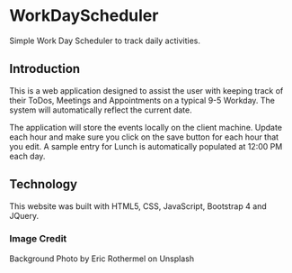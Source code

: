 # WorkDayScheduler

Simple Work Day Scheduler to track daily activities.

## Introduction

This is a web application designed to assist the user with keeping track of their ToDos, Meetings and Appointments on a typical 9-5 Workday. The system will automatically reflect the current date.

The application will store the events locally on the client machine. Update each hour and make sure you click on the save button for each hour that you edit. A sample entry for Lunch is automatically populated at 12:00 PM each day.

## Technology

This website was built with HTML5, CSS, JavaScript, Bootstrap 4 and JQuery.

### Image Credit

Background Photo by Eric Rothermel on Unsplash